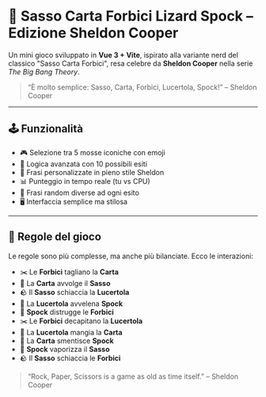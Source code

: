 # 🖖 Sasso Carta Forbici Lizard Spock – Edizione Sheldon Cooper

Un mini gioco sviluppato in **Vue 3 + Vite**, ispirato alla variante nerd del classico "Sasso Carta Forbici", resa celebre da **Sheldon Cooper** nella serie *The Big Bang Theory*.

> “È molto semplice: Sasso, Carta, Forbici, Lucertola, Spock!” – Sheldon Cooper 

---

## 🕹️ Funzionalità

- 🎮 Selezione tra 5 mosse iconiche con emoji
- 🧠 Logica avanzata con 10 possibili esiti
- 💬 Frasi personalizzate in pieno stile Sheldon
- 📊 Punteggio in tempo reale (tu vs CPU)
- 🔁 Frasi random diverse ad ogni esito
- 🖥️ Interfaccia semplice ma stilosa

---

## 🧠 Regole del gioco

Le regole sono più complesse, ma anche più bilanciate. Ecco le interazioni:

- ✂️ Le **Forbici** tagliano la **Carta**
- 📄 La **Carta** avvolge il **Sasso**
- 🪨 Il **Sasso** schiaccia la **Lucertola**
- 🦎 La **Lucertola** avvelena **Spock**
- 🖖 **Spock** distrugge le **Forbici**
- ✂️ Le **Forbici** decapitano la **Lucertola**
- 🦎 La **Lucertola** mangia la **Carta**
- 📄 La **Carta** smentisce **Spock**
- 🖖 **Spock** vaporizza il **Sasso**
- 🪨 Il **Sasso** schiaccia le **Forbici**

> “Rock, Paper, Scissors is a game as old as time itself.” – Sheldon Cooper 


